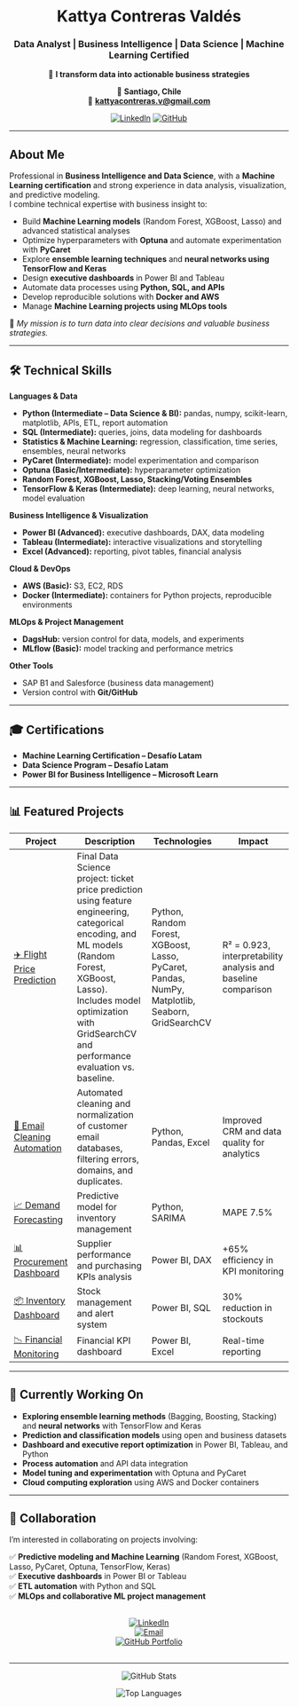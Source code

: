 <div align="center">

# **Kattya Contreras Valdés**  

### Data Analyst | Business Intelligence | Data Science | Machine Learning Certified  

💎 **I transform data into actionable business strategies**  

📍 **Santiago, Chile**  
📧 **kattyacontreras.v@gmail.com**  

[![LinkedIn](https://img.shields.io/badge/-Let's_Connect_on_LinkedIn-0A66C2?style=for-the-badge&logo=linkedin)](https://www.linkedin.com/in/kattyacontrerasv/)
[![GitHub](https://img.shields.io/badge/-Explore_my_Projects-181717?style=for-the-badge&logo=github)](https://github.com/Katita31)

</div>

---

## About Me  
Professional in **Business Intelligence and Data Science**, with a **Machine Learning certification** and strong experience in data analysis, visualization, and predictive modeling.  
I combine technical expertise with business insight to:  

- Build **Machine Learning models** (Random Forest, XGBoost, Lasso) and advanced statistical analyses  
- Optimize hyperparameters with **Optuna** and automate experimentation with **PyCaret**  
- Explore **ensemble learning techniques** and **neural networks using TensorFlow and Keras**  
- Design **executive dashboards** in Power BI and Tableau  
- Automate data processes using **Python, SQL, and APIs**  
- Develop reproducible solutions with **Docker and AWS**  
- Manage **Machine Learning projects using MLOps tools**  

📌 *My mission is to turn data into clear decisions and valuable business strategies.*  

---

## 🛠️ Technical Skills  

**Languages & Data**  
- **Python (Intermediate – Data Science & BI):** pandas, numpy, scikit-learn, matplotlib, APIs, ETL, report automation  
- **SQL (Intermediate):** queries, joins, data modeling for dashboards  
- **Statistics & Machine Learning:** regression, classification, time series, ensembles, neural networks  
- **PyCaret (Intermediate):** model experimentation and comparison  
- **Optuna (Basic/Intermediate):** hyperparameter optimization  
- **Random Forest, XGBoost, Lasso, Stacking/Voting Ensembles**  
- **TensorFlow & Keras (Intermediate):** deep learning, neural networks, model evaluation  

**Business Intelligence & Visualization**  
- **Power BI (Advanced):** executive dashboards, DAX, data modeling  
- **Tableau (Intermediate):** interactive visualizations and storytelling  
- **Excel (Advanced):** reporting, pivot tables, financial analysis  

**Cloud & DevOps**  
- **AWS (Basic):** S3, EC2, RDS  
- **Docker (Intermediate):** containers for Python projects, reproducible environments  

**MLOps & Project Management**  
- **DagsHub:** version control for data, models, and experiments  
- **MLflow (Basic):** model tracking and performance metrics  

**Other Tools**  
- SAP B1 and Salesforce (business data management)  
- Version control with **Git/GitHub**  

---

## 🎓 Certifications  
- **Machine Learning Certification – Desafío Latam**  
- **Data Science Program – Desafío Latam**  
- **Power BI for Business Intelligence – Microsoft Learn**  

---

## 📊 Featured Projects  

| Project | Description | Technologies | Impact |
|----------|-------------|-------------|---------|
| [✈️ Flight Price Prediction](https://github.com/Katita31/MiProyecto) | Final Data Science project: ticket price prediction using feature engineering, categorical encoding, and ML models (Random Forest, XGBoost, Lasso). Includes model optimization with GridSearchCV and performance evaluation vs. baseline. | Python, Random Forest, XGBoost, Lasso, PyCaret, Pandas, NumPy, Matplotlib, Seaborn, GridSearchCV | R² = 0.923, interpretability analysis and baseline comparison |
| [📧 Email Cleaning Automation](https://github.com/Katita31/etl-limpieza-correos) | Automated cleaning and normalization of customer email databases, filtering errors, domains, and duplicates. | Python, Pandas, Excel | Improved CRM and data quality for analytics |
| [📈 Demand Forecasting](https://github.com/Katita31/planificacion-demanda-python) | Predictive model for inventory management | Python, SARIMA | MAPE 7.5% |
| [📊 Procurement Dashboard](https://github.com/Katita31/PowerBI-SupplyChain-Compras) | Supplier performance and purchasing KPIs analysis | Power BI, DAX | +65% efficiency in KPI monitoring |
| [📦 Inventory Dashboard](https://github.com/Katita31/dashboard-inventario-powerbi) | Stock management and alert system | Power BI, SQL | 30% reduction in stockouts |
| [📉 Financial Monitoring](https://github.com/Katita31/Informefinanciero.pbi) | Financial KPI dashboard | Power BI, Excel | Real-time reporting |

---

## 🚀 Currently Working On  
- **Exploring ensemble learning methods** (Bagging, Boosting, Stacking) and **neural networks** with TensorFlow and Keras  
- **Prediction and classification models** using open and business datasets  
- **Dashboard and executive report optimization** in Power BI, Tableau, and Python  
- **Process automation** and API data integration  
- **Model tuning and experimentation** with Optuna and PyCaret  
- **Cloud computing exploration** using AWS and Docker containers  

---

## 🤝 Collaboration  
I’m interested in collaborating on projects involving:  

✅ **Predictive modeling and Machine Learning** (Random Forest, XGBoost, Lasso, PyCaret, Optuna, TensorFlow, Keras)  
✅ **Executive dashboards** in Power BI or Tableau  
✅ **ETL automation** with Python and SQL  
✅ **MLOps and collaborative ML project management**  

<div align="center" style="margin:30px 0;">

[![LinkedIn](https://img.shields.io/badge/-Let's_Connect-0A66C2?style=for-the-badge&logo=linkedin&logoColor=white)](https://www.linkedin.com/in/kattyacontrerasv/)  
[![Email](https://img.shields.io/badge/-Contact-D14836?style=for-the-badge&logo=gmail&logoColor=white)](mailto:kattyacontreras.v@gmail.com)  
[![GitHub Portfolio](https://img.shields.io/badge/-Portfolio-181717?style=for-the-badge&logo=github)](https://github.com/Katita31?tab=repositories)

</div>

---

<div align="center">

![GitHub Stats](https://github-readme-stats.vercel.app/api?username=Katita31&show_icons=true&theme=dark&bg_color=101010&title_color=58a6ff&text_color=e0e0e0&icon_color=58a6ff&hide_border=true&card_width=500)

![Top Languages](https://github-readme-stats.vercel.app/api/top-langs/?username=Katita31&layout=compact&theme=dark&bg_color=101010&title_color=58a6ff&text_color=e0e0e0&hide_border=true)

</div>

